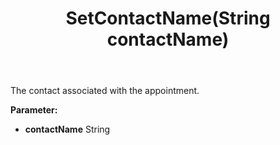 ﻿---
uid: crmscript_ref_NSAppointmentSyncData_SetContactName
title: SetContactName(String contactName)
intellisense: NSAppointmentSyncData.SetContactName
keywords: NSAppointmentSyncData, GetContactName
so.topic: reference
---

The contact associated with the appointment.

**Parameter:** 
 - **contactName** String

